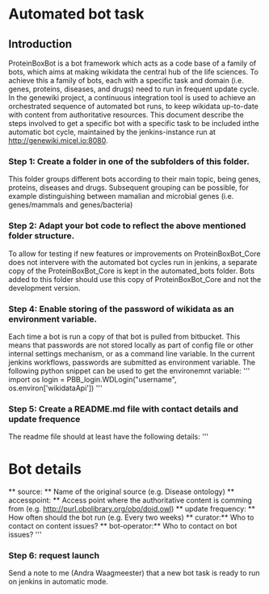 # Automated bot task
## Introduction
ProteinBoxBot is a bot framework which acts as a code base of a family of bots, which aims at making wikidata the central hub of the life sciences. 
To achieve this a family of bots, each with a specific task and domain (i.e. genes, proteins, diseases, and drugs) need to run in frequent update cycle. 
In the genewiki project, a continuous integration tool is used to achieve an orchestrated sequence of automated bot runs, to keep wikidata up-to-date with content
from authoritative resources. This document describe the steps involved to get a specific bot with a specific task to be included inthe automatic bot cycle, maintained by 
the jenkins-instance run at http://genewiki.micel.io:8080.

### Step 1: Create a folder in one of the subfolders of this folder.
This folder groups different bots according to their main topic, being genes, proteins, diseases and drugs. Subsequent grouping can be possible, for example distinguishing between mamalian and microbial genes (i.e. genes/mammals and genes/bacteria)

### Step 2: Adapt your bot code to reflect the above mentioned folder structure.
To allow for testing if new features or improvements on ProteinBoxBot_Core does not intervere with the automated bot cycles run in jenkins, a separate copy of the ProteinBoxBot_Core is kept 
in the automated_bots folder. Bots added to this folder should use this copy of ProteinBoxBot_Core and not the development version.

### Step 4: Enable storing of the password of wikidata as an environment variable.
Each time a bot is run a copy of that bot is pulled from bitbucket. This means that passwords are not stored locally as part of config file or other internal settings mechanism, or as a command line variable.  In the current jenkins workflows, passwords are submitted as environment variable. The following python snippet can be used to get the environemnt variable:
'''
import os
login = PBB_login.WDLogin("username", os.environ['wikidataApi'])
'''

### Step 5: Create a README.md file with contact details and update frequence
The readme file should at least have the following details:
'''
# Bot details
** source: ** Name of the original source (e.g. Disease ontology)
** accesspoint: ** Access point where the authoritative content is comming from (e.g. http://purl.obolibrary.org/obo/doid.owl)
** update frequency: ** How often should the bot run (e.g. Every two weeks)
** curator:** Who to contact on content issues?
** bot-operator:** Who to contact on bot issues?
''' 

### Step 6: request launch
Send a note to me (Andra Waagmeester) that a new bot task is ready to run on jenkins in automatic mode. 
